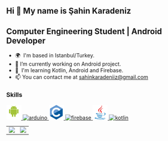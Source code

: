 
## Hi 👋 My name is Şahin Karadeniz

## Computer Engineering Student | Android Developer


- 🌍  I'm based in Istanbul/Turkey.
- 🔭  I’m currently working on Android project.
- 🧠  I'm learning Kotlin, Android and Firebase.
- 📫  You can contact me at [sahinkaradeniiz@gmail.com](mailto:sahinkaradeniiz@gmail.com)

### Skills

<p align="left"> <a href="https://developer.android.com" target="_blank" rel="noreferrer">
<img src="https://raw.githubusercontent.com/devicons/devicon/master/icons/android/android-original-wordmark.svg" alt="android" width="40" height="40"/>

</a>
<a href="https://www.arduino.cc/" target="_blank" rel="noreferrer"> <img src="https://cdn.worldvectorlogo.com/logos/arduino-1.svg" alt="arduino" width="40" height="40"/> </a> <a href="https://www.cprogramming.com/" target="_blank" rel="noreferrer">

<img src="https://raw.githubusercontent.com/devicons/devicon/master/icons/c/c-original.svg" alt="c" width="40" height="40"/> 
</a> 
<a href="https://firebase.google.com/" target="_blank" rel="noreferrer"> <img src="https://www.vectorlogo.zone/logos/firebase/firebase-icon.svg" alt="firebase" width="40" height="40"/> </a> <a href="https://www.java.com" target="_blank" rel="noreferrer"> <img src="https://raw.githubusercontent.com/devicons/devicon/master/icons/java/java-original.svg" alt="java" width="40" height="40"/> </a> <a href="https://kotlinlang.org" target="_blank" rel="noreferrer"> <img src="https://www.vectorlogo.zone/logos/kotlinlang/kotlinlang-icon.svg" alt="kotlin" width="40" height="40"/> </a>

<br />
<table><tr><td  width="50%">
<img src="https://github-readme-stats.vercel.app/api?username=sahinkaradeniz&show_icons=true&count_private=true&hide_border=true" align="left" style="width: 100%" />
</td>
<td  width="50%">
<img src="https://github-readme-stats.vercel.app/api/top-langs/?username=sahinkaradeniz&hide_border=true&layout=compact" align="left" style="width: 100%" />
</td></tr></table> 
